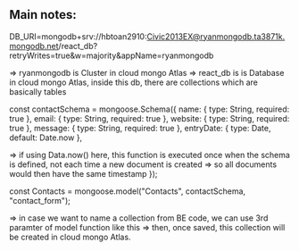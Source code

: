 #
## Main notes:

DB_URI=mongodb+srv://hbtoan2910:Civic2013EX@ryanmongodb.ta3871k.mongodb.net/react_db?retryWrites=true&w=majority&appName=ryanmongodb

=> ryanmongodb is Cluster in cloud mongo Atlas
=> react_db is is Database in cloud mongo Atlas, inside this db, there are collections which are basically tables

const contactSchema = mongoose.Schema({
  name: { type: String, required: true },
  email: { type: String, required: true },
  website: { type: String, required: true },
  message: { type: String, required: true },
  entryDate: { type: Date, default: Date.now },
  
  => if using Data.now() here, this function is executed once when the schema is defined, not each time a new document is created
  => so all documents would then have the same timestamp
});

const Contacts = mongoose.model("Contacts", contactSchema, "contact_form");

=> in case we want to name a collection from BE code, we can use 3rd paramter of model function like this
=> then, once saved, this collection will be created in cloud mongo Atlas.
